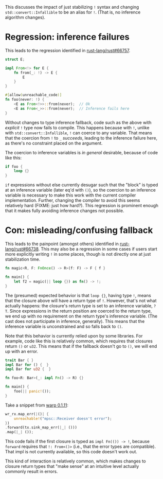 This discusses the impact of just stabilizing `!` syntax and changing
`std::convert::Infallible` to be an alias for `!`. (That is, no inference
algorithm changes).

# Regression: inference failures

This leads to the regression identified in
[rust-lang/rust#66757](https://github.com/rust-lang/rust/issues/66757).

```rust
struct E;

impl From<!> for E {
    fn from(_: !) -> E {
        E
    }
}

#[allow(unreachable_code)]
fn foo(never: !) {
    <E as From<!>>::from(never);  // Ok
    <E as From<_>>::from(never);  // Inference fails here
}
```

Without changes to type inference fallback, code such as the above with
*explicit* `!` type now fails to compile. This happens because with `!`, unlike
with `std::convert::Infallible`, `!` can coerce to any variable. That means that
the coercion from `!` to `_` *succeeds*, leading to the inference failure here,
as there's no constraint placed on the argument.

The coercion to inference variables is *in general* desirable, because of code
like this:

```rust
if foo {
    loop {}
}
```

`if` expressions without else currently desugar such that the "block" is typed
at an inference variable (later eq'd with `()`), so the coercion to an inference
variable is necessary to make this work with the current compiler
implementation.  Further, changing the compiler to avoid this seems relatively
hard (FIXME: just how hard?). This regression is prominent enough that it makes
fully avoiding inference changes not possible.

# Con: misleading/confusing fallback

This leads to the painpoint (amongst others) identified in
[rust-lang/rust#66738](https://github.com/rust-lang/rust/issues/66738). This may
also be a regression in some cases if users start more explicitly writing `!` in
some places, though is not directly one at just stabilization time.

```rust
fn magic<R, F: FnOnce() -> R>(f: F) -> F { f }

fn main() {
    let f2 = magic(|| loop {}) as fn() -> !;
}
```

The (presumed) expected behavior is that `loop {}`, having type `!`, means that
the closure above will have a return type of `!`. However, that's not what
actually happens: the closure's return type is set to an inference variable,
`?T`. Since expressions in the return position are coerced to the return type,
we end up with no requirement on the return type's inference variable. (The cast
does not participate in inference, generally). This means that the inference
variable is unconstrained and so falls back to `()`.

Note that this behavior is currently relied upon by some libraries. For example,
code like this is relatively common, which requires that closures return `()` or
`u32`. This means that if the fallback doesn't go to `()`, we will end up with
an error.

```rust
trait Bar { }
impl Bar for () {  }
impl Bar for u32 {  }

fn foo<R: Bar>(_: impl Fn() -> R) {}

fn main() {
    foo(|| panic!());
}
```

Take a snippet from [warp 0.1.11](https://github.com/seanmonstar/warp/blob/v0.1.11/src/test.rs#L491-L496):

```rust
wr_rx.map_err(|()| {
    unreachable!("mpsc::Receiver doesn't error");
})
.forward(tx.sink_map_err(|_| ()))
.map(|_| ());
```

This code fails if the first closure is typed as `impl Fn(()) -> !`, because
`forward` requires that `!: From<()>` (i.e., that the error types are
compatible). That impl is not currently available, so this code doesn't work
out.

This kind of interaction is relatively common, which makes changes to closure
return types that "make sense" at an intuitive level actually commonly result in
errors.
